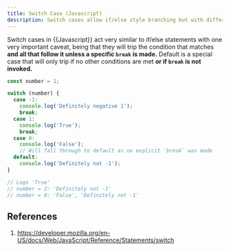 ```yaml
---
title: Switch Case (Javascript)
description: Switch cases allow if/else style branching but with different side effects.
---
```


Switch cases in {{Javascript}} act very similar to if/else statements with one very important caveat, being that they will trip the condition that matches **and all that follow it unless a specific `break` is made.** Default is a special case that will only trip if no other conditions are met **or if `break` is not invoked.**

```javascript
const number = 1;

switch (number) {
  case -1:
    console.log('Definitely negative 1');
    break;
  case 1:
  	console.log('True');
    break;
  case 0:
    console.log('False');
    // Will fall through to default as no explicit `break` was made
  default:
    console.log('Definitely not -1');
}

// Logs 'True'
// number = 2: 'Definitely not -1'
// number = 0: 'False', 'Definitely not -1'
```

## References

1. https://developer.mozilla.org/en-US/docs/Web/JavaScript/Reference/Statements/switch
